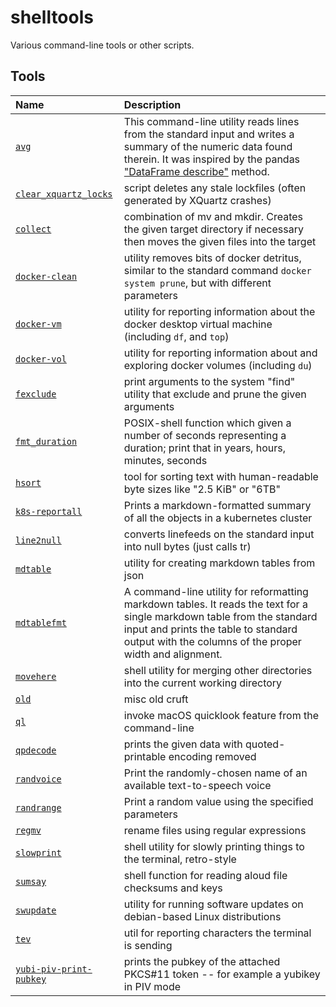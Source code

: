 # shelltools

Various command-line tools or other scripts.


## Tools

Name | Description
:--- | :----------
[`avg`](avg) | This command-line utility reads lines from the standard input and writes a summary of the numeric data found therein. It was inspired by the pandas ["DataFrame describe"](https://pandas.pydata.org/pandas-docs/stable/reference/api/pandas.DataFrame.describe.html) method.
[`clear_xquartz_locks`](clear_xquartz_locks) | script deletes any stale lockfiles (often generated by XQuartz crashes)
[`collect`](collect) | combination of mv and mkdir. Creates the given target directory if necessary then moves the given files into the target
[`docker-clean`](docker-clean) | utility removes bits of docker detritus, similar to the standard command `docker system prune`, but with different parameters
[`docker-vm`](docker-vm) | utility for reporting information about the docker desktop virtual machine (including `df`, and `top`)
[`docker-vol`](docker-vol) | utility for reporting information about and exploring docker volumes (including `du`)
[`fexclude`](fexclude) | print arguments to the system "find" utility that exclude and prune the given arguments
[`fmt_duration`](fmt_duration) | POSIX-shell function which given a number of seconds representing a duration; print that in years, hours, minutes, seconds
[`hsort`](hsort) | tool for sorting text with human-readable byte sizes like "2.5 KiB" or "6TB"
[`k8s-reportall`](k8s-reportall) | Prints a markdown-formatted summary of all the objects in a kubernetes cluster
[`line2null`](line2null) | converts linefeeds on the standard input into null bytes (just calls tr)
[`mdtable`](mdtable) | utility for creating markdown tables from json
[`mdtablefmt`](mdtablefmt) | A command-line utility for reformatting markdown tables. It reads the text for a single markdown table from the standard input and prints the table to standard output with the columns of the proper width and alignment.
[`movehere`](movehere) | shell utility for merging other directories into the current working directory
[`old`](old) | misc old cruft
[`ql`](ql) | invoke macOS quicklook feature from the command-line
[`qpdecode`](qpdecode) | prints the given data with quoted-printable encoding removed
[`randvoice`](randomvoice) | Print the randomly-chosen name of an available text-to-speech voice
[`randrange`](randrange) | Print a random value using the specified parameters
[`regmv`](regmv) | rename files using regular expressions
[`slowprint`](slowprint) | shell utility for slowly printing things to the terminal, retro-style
[`sumsay`](sumsay) | shell function for reading aloud file checksums and keys
[`swupdate`](swupdate) | utility for running software updates on debian-based Linux distributions
[`tev`](tev) | util for reporting characters the terminal is sending
[`yubi-piv-print-pubkey`](yubi-piv-print-pubkey) | prints the pubkey of the attached PKCS#11 token -- for example a yubikey in PIV mode
